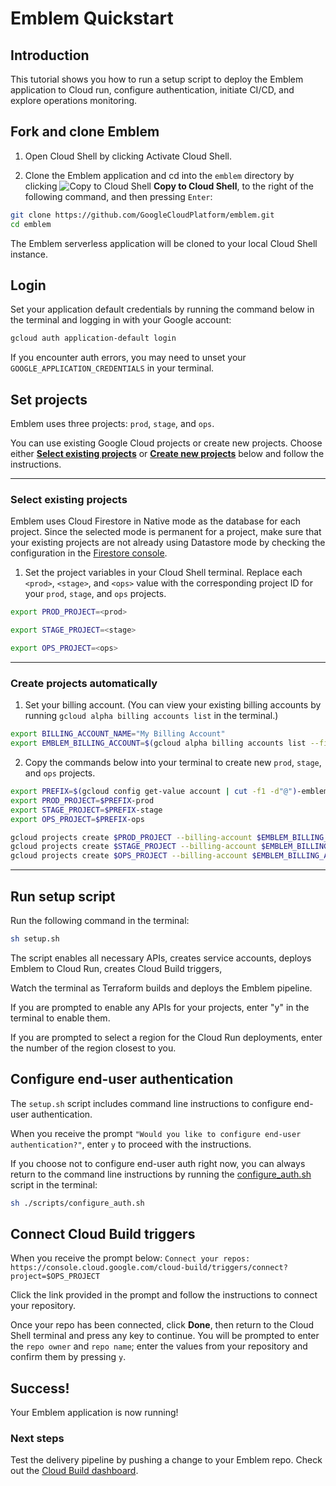 # Emblem Quickstart

## Introduction

This tutorial shows you how to run a setup script to deploy the Emblem application to Cloud run, configure authentication, initiate CI/CD, and explore operations monitoring.

[...]: # (TODO - Describe outcomes of tutorial in more detail.)

## Fork and clone Emblem

1.  Open Cloud Shell by clicking <walkthrough-cloud-shell-icon></walkthrough-cloud-shell-icon><walkthrough-spotlight-pointer spotlightId="devshell-activate-button">Activate Cloud Shell</walkthrough-spotlight-pointer>.

2.  Clone the Emblem application and cd into the `emblem` directory by clicking ![Copy to Cloud Shell](https://walkthroughs.googleusercontent.com/content/demo/images/copybutton.png) **Copy to Cloud Shell**, to the right of the following command, and then pressing `Enter`:

  ```bash
  git clone https://github.com/GoogleCloudPlatform/emblem.git
  cd emblem
  ```

The Emblem serverless application will be cloned to your local Cloud Shell instance.

[...]: # (TODO - add descriptive "click **Next**" instruction)

## Login
Set your application default credentials by running the command below in the terminal and logging in with your Google account:

```bash
gcloud auth application-default login
```

If you encounter auth errors, you may need to unset your `GOOGLE_APPLICATION_CREDENTIALS` in your terminal.

## Set projects

Emblem uses three projects: `prod`, `stage`, and `ops`. 

[...]: # (TODO - explain why we use 3 projects)

You can use existing Google Cloud projects or create new projects. Choose either **[Select existing projects](#select-existing-projects)** or **[Create new projects](create-new-projects)** below and follow the instructions.

---

### Select existing projects

Emblem uses Cloud Firestore in Native mode as the database for each project. Since the selected mode is permanent for a project, make sure that your existing projects are not already using Datastore mode by checking the configuration in the [Firestore console](https://console.cloud.google.com/firestore).

1. Set the project variables in your Cloud Shell terminal. Replace each `<prod>`, `<stage>`, and `<ops>` value with the corresponding project ID for your `prod`, `stage`, and `ops` projects.

  ```bash
  export PROD_PROJECT=<prod>
  ```
  ```bash
  export STAGE_PROJECT=<stage>
  ```
  ```bash
  export OPS_PROJECT=<ops>
  ```

---

### Create projects automatically
1. Set your billing account. (You can view your existing billing accounts by running `gcloud alpha billing accounts list` in the terminal.)
  ```bash
  export BILLING_ACCOUNT_NAME="My Billing Account"
  export EMBLEM_BILLING_ACCOUNT=$(gcloud alpha billing accounts list --filter "$BILLING_ACCOUNT_NAME" --format "value(name)")
  ```

2. Copy the commands below into your terminal to create new `prod`, `stage`, and `ops` projects.
  ```bash
  export PREFIX=$(gcloud config get-value account | cut -f1 -d"@")-emblem
  export PROD_PROJECT=$PREFIX-prod
  export STAGE_PROJECT=$PREFIX-stage
  export OPS_PROJECT=$PREFIX-ops

  gcloud projects create $PROD_PROJECT --billing-account $EMBLEM_BILLING_ACCOUNT
  gcloud projects create $STAGE_PROJECT --billing-account $EMBLEM_BILLING_ACCOUNT
  gcloud projects create $OPS_PROJECT --billing-account $EMBLEM_BILLING_ACCOUNT
  ```

---

## Run setup script

Run the following command in the terminal:
```bash
sh setup.sh
```

The script enables all necessary APIs, creates service accounts, deploys Emblem to Cloud Run, creates Cloud Build triggers,

Watch the terminal as Terraform builds and deploys the Emblem pipeline.

If you are prompted to enable any APIs for your projects, enter "y" in the terminal to enable them.

If you are prompted to select a region for the Cloud Run deployments, enter the number of the region closest to you. 

[...]: # (DEV_TODO: - add --region or --zone tag to the setup.sh gcloud commands to bypass this step.)

## Configure end-user authentication

The `setup.sh` script includes command line instructions to configure end-user authentication.

When you receive the prompt `"Would you like to configure end-user authentication?"`, enter `y` to proceed with the instructions.

If you choose not to configure end-user auth right now, you can always return to the command line instructions by running the [configure_auth.sh](./scripts/configure_auth.sh) script in the terminal:

```bash
sh ./scripts/configure_auth.sh
```

## Connect Cloud Build triggers

When you receive the prompt below:
`Connect your repos: https://console.cloud.google.com/cloud-build/triggers/connect?project=$OPS_PROJECT`

Click the link provided in the prompt and follow the instructions to connect your repository. 

Once your repo has been connected, click **Done**, then return to the Cloud Shell terminal and press any key to continue. You will be prompted to enter the `repo owner` and `repo name`; enter the values from your repository and confirm them by pressing `y`.

## Success!

Your Emblem application is now running!

### Next steps
Test the delivery pipeline by pushing a change to your Emblem repo. Check out the [Cloud Build dashboard](https://console.cloud.google.com/cloud-build/builds?authuser=3&project=$OPS_PROJECT).

[...]: # (DEV TODO - Print out links to application and relevant console items like Cloud Build & Logging in the terminal, which include the correct user projects.)


